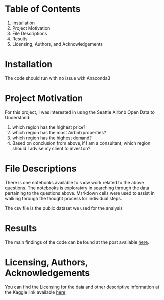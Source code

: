 # Table of Contents
1. Installation
2. Project Motivation
3. File Descriptions
4. Results
5. Licensing, Authors, and Acknowledgements

# Installation
The code should run with no issue with Anaconda3

# Project Motivation
For this project, I was interested in using the Seattle Airbnb Open Data to Understand:
1. which region has the highest price?
2. which region has the most Airbnb properties?
3. which region has the highest demand?
4. Based on conclusion from above, if I am a consultant, which region should I advise my client to invest on?

# File Descriptions
There is one notebooks available to show work related to the above questions. The notebooks is exploratory in searching through the data pertaining to the questions above. Markdown cells were used to assist in walking through the thought process for individual steps.

The csv file is the public dataset we used for the analysis

# Results
The main findings of the code can be found at the post available [here](https://medium.com/@jlspszm/how-to-do-investment-on-airbnb-in-seattle-ade69f6011b2). 

# Licensing, Authors, Acknowledgements
You can find the Licensing for the data and other descriptive information at the Kaggle link available [here]( https://www.kaggle.com/airbnb/seattle/data#listings.csv). 
